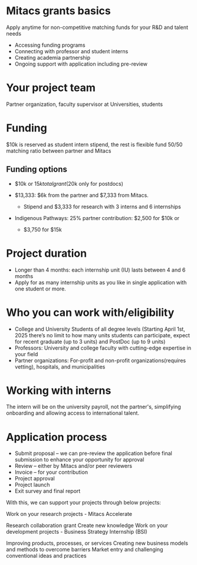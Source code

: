 # Mitacs grants basics

Apply anytime for non-competitive matching funds for your R&D and talent needs

- Accessing funding programs
- Connecting with professor and student interns
- Creating academia partnership
- Ongoing support with application including pre-review

# Your project team

Partner organization, faculty supervisor at Universities, students

# Funding

$10k is reserved as student intern stipend, the rest is flexible fund
50/50 matching ratio between partner and Mitacs

## Funding options

- $10k or $15k total grant ($20k only for postdocs)
- $13,333: $6k from the partner and $7,333 from Mitacs.
     - Stipend and $3,333 for research with 3 interns and 6 internships

- Indigenous Pathways: 25% partner contribution: $2,500 for $10k or   
     - $3,750 for $15k
      
# Project duration

- Longer than 4 months: each internship unit (IU) lasts between 4 and 6 months
- Apply for as many internship units as you like in single application with one student or more.
 
# Who you can work with/eligibility

- College and University Students of all degree levels (Starting April 1st, 2025 there’s no limit to how many units students can participate, expect for recent graduate (up to 3 units) and PostDoc (up to 9 units)
- Professors: University and college faculty with cutting-edge expertise in your field
- Partner organizations: For-profit and non-profit organizations(requires vetting), hospitals, and municipalities

# Working with interns

The intern will be on the university payroll, not the partner's, simplifying onboarding and allowing access to international talent.

 
# Application process

- Submit proposal – we can pre-review the application before final submission to enhance your opportunity for approval
- Review – either by Mitacs and/or peer reviewers
- Invoice – for your contribution
- Project approval
- Project launch
- Exit survey and final report
 

With this, we can support your projects through below projects:

 

Work on your research projects - Mitacs Accelerate

Research collaboration grant
Create new knowledge
Work on your development projects - Business Strategy Internship (BSI)

Improving products, processes, or services
Creating new business models and methods to overcome barriers
Market entry and challenging conventional ideas and practices

```
